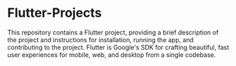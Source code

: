 # Flutter-Projects
This repository contains a Flutter project, providing a brief description of the project and instructions for installation, running the app, and contributing to the project.
Flutter is Google's SDK for crafting beautiful, fast user experiences for mobile, web, and desktop from a single codebase.
